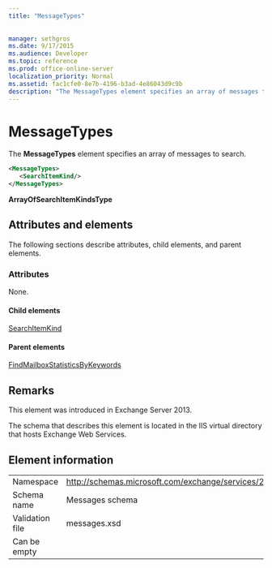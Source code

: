 ```yaml
---
title: "MessageTypes"
 
 
manager: sethgros
ms.date: 9/17/2015
ms.audience: Developer
ms.topic: reference
ms.prod: office-online-server
localization_priority: Normal
ms.assetid: fac1cfe0-8e7b-4196-b3ad-4e86043d9c9b
description: "The MessageTypes element specifies an array of messages to search."
---
```


# MessageTypes

The **MessageTypes** element specifies an array of messages to search. 
  
```XML
<MessageTypes>
   <SearchItemKind/>
</MessageTypes>
```

 **ArrayOfSearchItemKindsType**
## Attributes and elements

The following sections describe attributes, child elements, and parent elements.
  
### Attributes

None.
  
#### Child elements

[SearchItemKind](searchitemkind.md)
  
#### Parent elements

[FindMailboxStatisticsByKeywords](findmailboxstatisticsbykeywords.md)
  
## Remarks

This element was introduced in Exchange Server 2013.
  
The schema that describes this element is located in the IIS virtual directory that hosts Exchange Web Services.
  
## Element information

|||
|:-----|:-----|
|Namespace  <br/> |http://schemas.microsoft.com/exchange/services/2006/messages  <br/> |
|Schema name  <br/> |Messages schema  <br/> |
|Validation file  <br/> |messages.xsd  <br/> |
|Can be empty  <br/> ||
   


